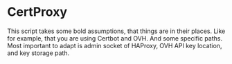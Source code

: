 # CertProxy

This script takes some bold assumptions, that things are in their places. 
Like for example, that you are using Certbot and OVH. And some specific paths.
Most important to adapt is admin socket of HAProxy, OVH API key location, and key storage path. 
